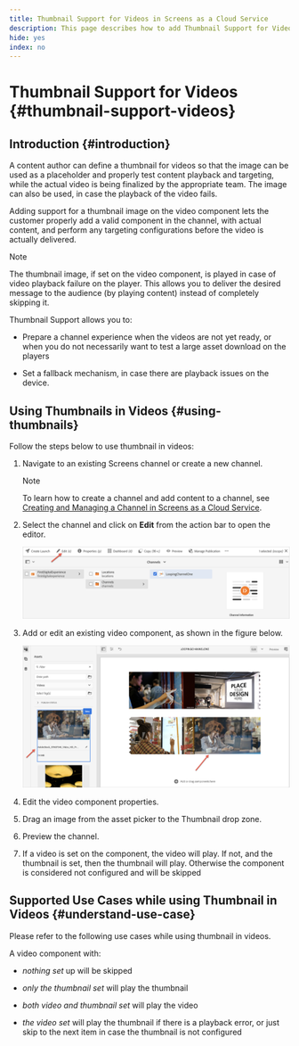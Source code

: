 ```yaml
---
title: Thumbnail Support for Videos in Screens as a Cloud Service
description: This page describes how to add Thumbnail Support for Videos in Screens as a Cloud Service.
hide: yes
index: no
---
```


# Thumbnail Support for Videos {#thumbnail-support-videos}

## Introduction {#introduction}

A content author can define a thumbnail for videos so that the image can be used as a placeholder and properly test content playback and targeting, while the actual video is being finalized by the appropriate team. The image can also be used, in case the playback of the video fails.

Adding support for a thumbnail image on the video component lets the customer properly add a valid component in the channel, with actual content, and perform any targeting configurations before the video is actually delivered. 

>[!NOTE]
>The thumbnail image, if set on the video component, is played in case of video playback failure on the player. This allows you to deliver the desired message to the audience (by playing  content) instead of completely skipping it.

Thumbnail Support allows you to:

* Prepare a channel experience when the videos are not yet ready, or when you do not necessarily want to test a large asset download on the players

* Set a fallback mechanism, in case there are playback issues on the device.

## Using Thumbnails in Videos {#using-thumbnails}

Follow the steps below to use thumbnail in videos:

1. Navigate to an existing Screens channel or create a new channel.

   >[!NOTE]
   >To learn how to create a channel and add content to a channel, see [Creating and Managing a Channel in Screens as a Cloud Service](https://experienceleague.adobe.com/docs/experience-manager-cloud-service/screens-as-cloud-service/create-content/creating-channels-screens-cloud.html?lang=en).

1. Select the channel and click on **Edit** from the action bar to open the editor.

   ![](/help/screens-cloud/using-core-product-features/assets/thumbnail-1.png)

1. Add or edit an existing video component, as shown in the figure below.

   ![](/help/screens-cloud/using-core-product-features/assets/thumbnail-2.png)

1. Edit the video component properties.

1. Drag an image from the asset picker to the Thumbnail drop zone.

1. Preview the channel.

1. If a video is set on the component, the video will play. If not, and the thumbnail is set, then the thumbnail will play. Otherwise the component is considered not configured and will be skipped

## Supported Use Cases while using Thumbnail in Videos {#understand-use-case}

Please refer to the following use cases while using thumbnail in videos.

A video component with:

* *nothing set* up will be skipped

* *only the thumbnail set* will play the thumbnail

* *both video and thumbnail set* will play the video

* *the video set* will play the thumbnail if there is a playback error, or just skip to the next item in case the thumbnail is not configured
